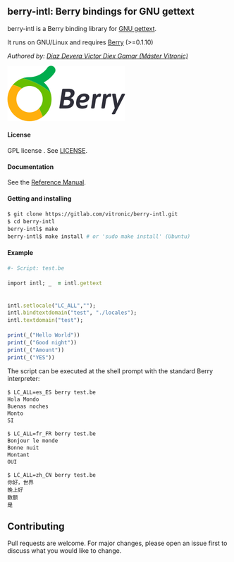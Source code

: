 ## berry-intl: Berry bindings for GNU gettext

berry-intl is a Berry binding library for [GNU gettext](https://www.gnu.org/software/gettext).

It runs on GNU/Linux and requires [Berry](https://github.com/Skiars/berry/) (>=0.1.10)

_Authored by:_ _[Díaz Devera Víctor Diex Gamar (Máster Vitronic)](https://www.linkedin.com/in/Master-Vitronic)_

[![Berry logo](./docs/berry.png)](https://github.com/Skiars/berry/)

#### License

GPL license . See [LICENSE](./LICENSE).

#### Documentation

See the [Reference Manual](https://vitronic.gitlab.io/berry-intl/).



#### Getting and installing

```sh
$ git clone https://gitlab.com/vitronic/berry-intl.git
$ cd berry-intl
berry-intl$ make
berry-intl$ make install # or 'sudo make install' (Ubuntu)
```

#### Example

```ruby
#- Script: test.be

import intl; _  = intl.gettext


intl.setlocale("LC_ALL","");
intl.bindtextdomain("test", "./locales");
intl.textdomain("test");

print(_("Hello World"))
print(_("Good night"))
print(_("Amount"))
print(_("YES"))

```

The script can be executed at the shell prompt with the standard Berry interpreter:

```shell
$ LC_ALL=es_ES berry test.be
Hola Mondo
Buenas noches
Monto
SI
```

```shell
$ LC_ALL=fr_FR berry test.be
Bonjour le monde
Bonne nuit
Montant
OUI
```

```shell
$ LC_ALL=zh_CN berry test.be
你好，世界
晚上好
数额
是

```

## Contributing
Pull requests are welcome. For major changes, please open an issue first to discuss what you would like to change.
